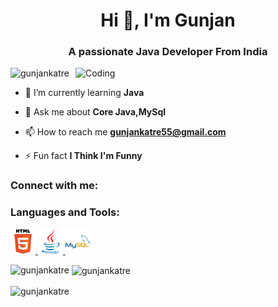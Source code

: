 <h1 align="center">Hi 👋, I'm Gunjan</h1>
<h3 align="center">A passionate Java Developer From India</h3>

<img align="right" alt="Coding" width="400" src="https://camo.githubusercontent.com/a69ef1e4a173201181c22ac940c8b17935229d4d45ac5276631cbf4ba3d21db4/68747470733a2f2f6d69722d73332d63646e2d63662e626568616e63652e6e65742f70726f6a6563745f6d6f64756c65732f646973702f3630313031343131363737303437352e363036386265666634363430612e676966">

<p align="left"> <img src="https://komarev.com/ghpvc/?username=gunjankatre&label=Profile%20views&color=0e75b6&style=flat" alt="gunjankatre" /> </p>

- 🌱 I’m currently learning **Java**

- 💬 Ask me about **Core Java,MySql**

- 📫 How to reach me **gunjankatre55@gmail.com**

- ⚡ Fun fact **I Think I'm Funny**

<h3 align="left">Connect with me:</h3>
<p align="left">
</p>

<h3 align="left">Languages and Tools:</h3>
<p align="left"> <a href="https://www.w3.org/html/" target="_blank" rel="noreferrer"> <img src="https://raw.githubusercontent.com/devicons/devicon/master/icons/html5/html5-original-wordmark.svg" alt="html5" width="40" height="40"/> </a> <a href="https://www.java.com" target="_blank" rel="noreferrer"> <img src="https://raw.githubusercontent.com/devicons/devicon/master/icons/java/java-original.svg" alt="java" width="40" height="40"/> </a> <a href="https://www.mysql.com/" target="_blank" rel="noreferrer"> <img src="https://raw.githubusercontent.com/devicons/devicon/master/icons/mysql/mysql-original-wordmark.svg" alt="mysql" width="40" height="40"/> </a> </p>

<p><img align="left" src="https://github-readme-stats.vercel.app/api/top-langs?username=gunjankatre&show_icons=true&locale=en&layout=compact" alt="gunjankatre" /></p>

<p>&nbsp;<img align="center" src="https://github-readme-stats.vercel.app/api?username=gunjankatre&show_icons=true&locale=en" alt="gunjankatre" /></p>

<p><img align="center" src="https://github-readme-streak-stats.herokuapp.com/?user=gunjankatre&" alt="gunjankatre" /></p>

